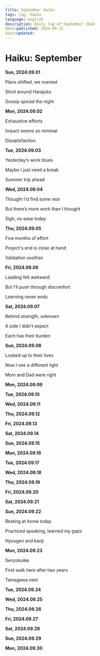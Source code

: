 ```yaml
---
title: September Haiku
tags: log, haiku
language: english
description: Daily log of September 2024
date:published: 2024-09-31
date:updated:
---
```


# Haiku: September

**Sun, 2024.09.01**

Plans shifted, we roamed

Stroll around Harajuku

Gossip spiced the night


**Mon, 2024.09.02**

Exhaustive efforts

Impact seems so minimal

Dissatisfaction


**Tue, 2024.09.03**

Yesterday’s work blues

Maybe I just need a break

Summer trip ahead


**Wed, 2024.09.04**

Thought I'd find some rest

But there’s more work than I thought

Sigh, no ease today


**Thu, 2024.09.05**

Five months of effort

Project's end is close at hand

Validation soothes


**Fri, 2024.09.06**

Leading felt awkward

But I'll push through discomfort

Learning never ends


**Sat, 2024.09.07**

Behind strength, unknown

A side I didn’t expect

Each has their burden


**Sun, 2024.09.08**

Looked up to their lives

Now I see a different light

Mom and Dad were right


**Mon, 2024.09.09**

**Tue, 2024.09.10**

**Wed, 2024.09.11**

**Thu, 2024.09.12**

**Fri, 2024.09.13**

**Sat, 2024.09.14**

**Sun, 2024.09.15**

**Mon, 2024.09.16**

**Tue, 2024.09.17**

**Wed, 2024.09.18**

**Thu, 2024.09.19**

**Fri, 2024.09.20**

**Sat, 2024.09.21**

**Sun, 2024.09.22**

Resting at home today

Practiced speaking, learned my gaps

Hyougen and kanji


**Mon, 2024.09.23**

Senzokuike

First walk here after two years

Tamagawa next


**Tue, 2024.09.24**

**Wed, 2024.09.25**

**Thu, 2024.09.26**

**Fri, 2024.09.27**

**Sat, 2024.09.28**

**Sun, 2024.09.29**

**Mon, 2024.09.30**